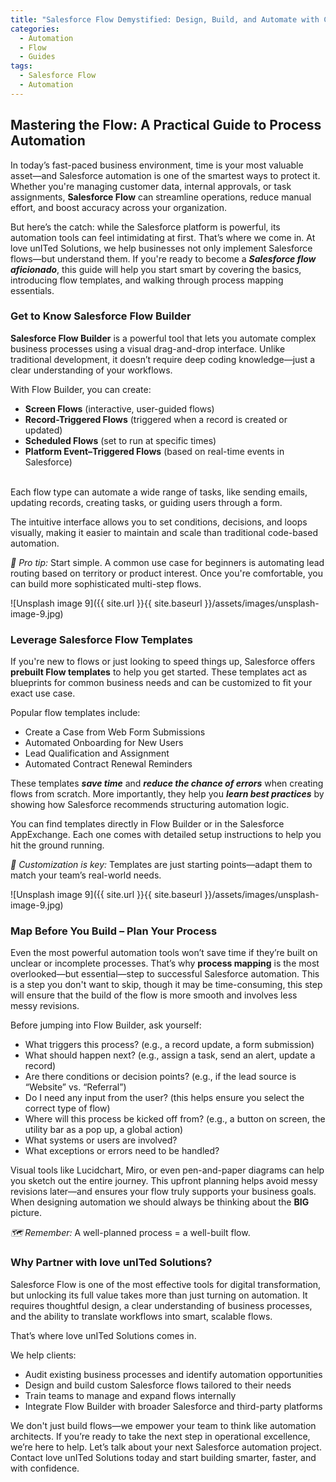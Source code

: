 ```yaml
---
title: "Salesforce Flow Demystified: Design, Build, and Automate with Confidence"
categories:
  - Automation
  - Flow
  - Guides
tags:
  - Salesforce Flow
  - Automation
---
```

## Mastering the Flow: A Practical Guide to Process Automation

In today’s fast-paced business environment, time is your most valuable asset—and Salesforce automation is one of the smartest ways to protect it. Whether you're managing customer data, internal approvals, or task assignments, **Salesforce Flow** can streamline operations, reduce manual effort, and boost accuracy across your organization.

But here’s the catch: while the Salesforce platform is powerful, its automation tools can feel intimidating at first. That’s where we come in. At love unITed Solutions, we help businesses not only implement Salesforce flows—but understand them. If you're ready to become a ***Salesforce flow aficionado***, this guide will help you start smart by covering the basics, introducing flow templates, and walking through process mapping essentials.

### Get to Know Salesforce Flow Builder
**Salesforce Flow Builder** is a powerful tool that lets you automate complex business processes using a visual drag-and-drop interface. Unlike traditional development, it doesn’t require deep coding knowledge—just a clear understanding of your workflows.

With Flow Builder, you can create:
- **Screen Flows** (interactive, user-guided flows)
- **Record-Triggered Flows** (triggered when a record is created or updated)
- **Scheduled Flows** (set to run at specific times)
- **Platform Event–Triggered Flows** (based on real-time events in Salesforce)
<br>
Each flow type can automate a wide range of tasks, like sending emails, updating records, creating tasks, or guiding users through a form.

The intuitive interface allows you to set conditions, decisions, and loops visually, making it easier to maintain and scale than traditional code-based automation.

*🧠 Pro tip:* Start simple. A common use case for beginners is automating lead routing based on territory or product interest. Once you're comfortable, you can build more sophisticated multi-step flows.

![Unsplash image 9]({{ site.url }}{{ site.baseurl }}/assets/images/unsplash-image-9.jpg)

### Leverage Salesforce Flow Templates
If you're new to flows or just looking to speed things up, Salesforce offers **prebuilt Flow templates** to help you get started. These templates act as blueprints for common business needs and can be customized to fit your exact use case.

Popular flow templates include:
- Create a Case from Web Form Submissions
- Automated Onboarding for New Users
- Lead Qualification and Assignment
- Automated Contract Renewal Reminders

These templates ***save time*** and ***reduce the chance of errors*** when creating flows from scratch. More importantly, they help you ***learn best practices*** by showing how Salesforce recommends structuring automation logic.

You can find templates directly in Flow Builder or in the Salesforce AppExchange. Each one comes with detailed setup instructions to help you hit the ground running.

*🔧 Customization is key:* Templates are just starting points—adapt them to match your team’s real-world needs.

![Unsplash image 9]({{ site.url }}{{ site.baseurl }}/assets/images/unsplash-image-9.jpg)

### Map Before You Build – Plan Your Process
Even the most powerful automation tools won’t save time if they’re built on unclear or incomplete processes. That’s why **process mapping** is the most overlooked—but essential—step to successful Salesforce automation. This is a step you don't want to skip, though it may be time-consuming, this step will ensure that the build of the flow is more smooth and involves less messy revisions.

Before jumping into Flow Builder, ask yourself:
- What triggers this process? (e.g., a record update, a form submission)
- What should happen next? (e.g., assign a task, send an alert, update a record)
- Are there conditions or decision points? (e.g., if the lead source is “Website” vs. “Referral”)
- Do I need any input from the user? (this helps ensure you select the correct type of flow)
- Where will this process be kicked off from? (e.g., a button on screen, the utility bar as a pop up, a global action)
- What systems or users are involved?
- What exceptions or errors need to be handled?

Visual tools like Lucidchart, Miro, or even pen-and-paper diagrams can help you sketch out the entire journey. This upfront planning helps avoid messy revisions later—and ensures your flow truly supports your business goals. When designing automation we should always be thinking about the **BIG** picture.

*🗺️ Remember:* A well-planned process = a well-built flow.


### Why Partner with love unITed Solutions?
Salesforce Flow is one of the most effective tools for digital transformation, but unlocking its full value takes more than just turning on automation. It requires thoughtful design, a clear understanding of business processes, and the ability to translate workflows into smart, scalable flows.

That’s where love unITed Solutions comes in.

We help clients:
- Audit existing business processes and identify automation opportunities
- Design and build custom Salesforce flows tailored to their needs
- Train teams to manage and expand flows internally
- Integrate Flow Builder with broader Salesforce and third-party platforms

We don't just build flows—we empower your team to think like automation architects. If you’re ready to take the next step in operational excellence, we’re here to help.
Let’s talk about your next Salesforce automation project. Contact love unITed Solutions today and start building smarter, faster, and with confidence.
